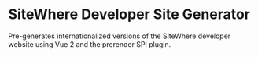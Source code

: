 # SiteWhere Developer Site Generator

Pre-generates internationalized versions of the SiteWhere developer website using
Vue 2 and the prerender SPI plugin.